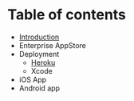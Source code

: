 # Table of contents

* [Introduction](README.md)
* Enterprise AppStore
* Deployment
  * [Heroku](deployment/heroku.md)
  * Xcode
* iOS App
* Android app

